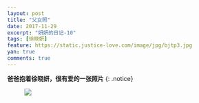 ```yaml
---
layout: post
title: "父女照"
date: 2017-11-29
excerpt: "妍妍的日记-10"
tags: [徐晓妍]
feature: https://static.justice-love.com/image/jpg/bjtp3.jpg
yan: true
comments: true
---
```


**爸爸抱着徐晓妍，很有爱的一张照片**
{: .notice}
<figure>
    <a href="{{ site.staticUrl }}/yanyan/image/bababao.jpg"><img src="{{ site.staticUrl }}/yanyan/image/bababao.jpg" /></a>
</figure>